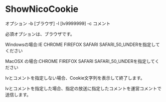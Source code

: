 # ShowNicoCookie

オプション
-b [ブラウザ]
-l [lv9999999]
-c コメント

必須オプションは、ブラウザです。

Windowsの場合:IE CHROME FIREFOX SAFARI SAFARI_50_UNDERを指定してください

MacOSX の場合:CHROME FIREFOX SAFARI SAFARI_50_UNDERを指定してください

lvとコメントを指定しない場合、Cookie文字列を表示して終了します。

lvとコメントを指定した場合、指定の放送に指定したコメントを運営コメントで送信します。